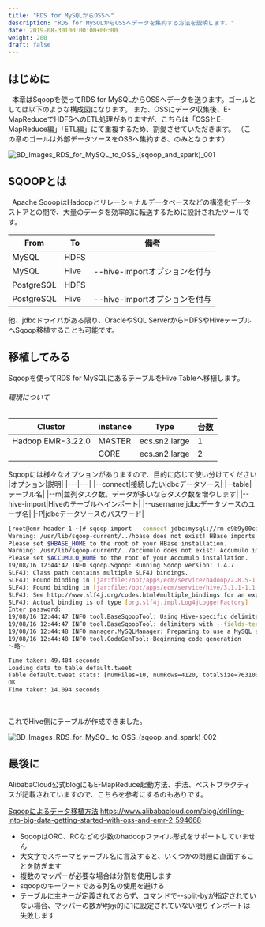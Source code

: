 ```yaml
---
title: "RDS for MySQLからOSSへ"
description: "RDS for MySQLからOSSへデータを集約する方法を説明します。"
date: 2019-08-30T00:00:00+00:00
weight: 200
draft: false
---
```

<!-- descriptionがコンテンツの前に表示されます -->

<!-- コンテンツを書くときはこの下に記載ください -->

## はじめに
&nbsp; 本章はSqoopを使ってRDS for MySQLからOSSへデータを送ります。ゴールとしては以下のような構成図になります。
また、OSSにデータ収集後、E-MapReduceでHDFSへのETL処理がありますが、こちらは「OSSとE-MapReduce編」「ETL編」にて重複するため、割愛させていただきます。
（この章のゴールは外部データソースをOSSへ集約する、のみとなります）


![BD_Images_RDS_for_MySQL_to_OSS_(sqoop_and_spark)_001](/static_images/BD_Images_RDS_for_MySQL_to_OSS_(sqoop_and_spark)_001.png)
<br>


## SQOOPとは
&nbsp; Apache SqoopはHadoopとリレーショナルデータベースなどの構造化データストアとの間で、大量のデータを効率的に転送するために設計されたツールです。

|From|To|備考|
|---|---|---|
|MySQL|HDFS||
|MySQL|Hive|--hive-importオプションを付与|
|PostgreSQL|HDFS||
|PostgreSQL|Hive|--hive-importオプションを付与|

他、jdbcドライバがある限り、OracleやSQL ServerからHDFSやHiveテーブルへSqoop移植することも可能です。

## 移植してみる
Sqoopを使ってRDS for MySQLにあるテーブルをHive Tableへ移植します。

###### 環境について
|Clustor|instance|Type|台数|
|---|---|---|---|
|Hadoop EMR-3.22.0|MASTER|ecs.sn2.large|1|
|       |CORE|ecs.sn2.large|2|


Sqoopには様々なオプションがありますので、目的に応じて使い分けてください
|オプション|説明|
|---|---|
|--connect|接続したいjdbcデータソース|
|--table|テーブル名|
|--m|並列タスク数。データが多いならタスク数を増やします|
|--hive-import|Hiveのテーブルへインポート|
|--username|jdbcデータソースのユーザ名|
|-P|jdbcデータソースのパスワード|


```bash
[root@emr-header-1 ~]# sqoop import --connect jdbc:mysql://rm-e9b9y00ci431p741y.mysql.japan.rds.aliyuncs.com/twitter_db --table twitter_db.tweet -m 1 --hive-import --username test_user -P
Warning: /usr/lib/sqoop-current/../hbase does not exist! HBase imports will fail.
Please set $HBASE_HOME to the root of your HBase installation.
Warning: /usr/lib/sqoop-current/../accumulo does not exist! Accumulo imports will fail.
Please set $ACCUMULO_HOME to the root of your Accumulo installation.
19/08/16 12:44:42 INFO sqoop.Sqoop: Running Sqoop version: 1.4.7
SLF4J: Class path contains multiple SLF4J bindings.
SLF4J: Found binding in [jar:file:/opt/apps/ecm/service/hadoop/2.8.5-1.4.0/package/hadoop-2.8.5-1.4.0/share/hadoop/common/lib/slf4j-log4j12-1.7.10.jar!/org/slf4j/impl/StaticLoggerBinder.class]
SLF4J: Found binding in [jar:file:/opt/apps/ecm/service/hive/3.1.1-1.1.6/package/apache-hive-3.1.1-1.1.6-bin/lib/log4j-slf4j-impl-2.10.0.jar!/org/slf4j/impl/StaticLoggerBinder.class]
SLF4J: See http://www.slf4j.org/codes.html#multiple_bindings for an explanation.
SLF4J: Actual binding is of type [org.slf4j.impl.Log4jLoggerFactory]
Enter password: 
19/08/16 12:44:47 INFO tool.BaseSqoopTool: Using Hive-specific delimiters for output. You can override
19/08/16 12:44:47 INFO tool.BaseSqoopTool: delimiters with --fields-terminated-by, etc.
19/08/16 12:44:48 INFO manager.MySQLManager: Preparing to use a MySQL streaming resultset.
19/08/16 12:44:48 INFO tool.CodeGenTool: Beginning code generation
〜略〜

Time taken: 49.404 seconds
Loading data to table default.tweet
Table default.tweet stats: [numFiles=10, numRows=4120, totalSize=763103, rawDataSize=6801]
OK
Time taken: 14.094 seconds
```
<br>

これでHive側にテーブルが作成できました。

![BD_Images_RDS_for_MySQL_to_OSS_(sqoop_and_spark)_002](/static_images/BD_Images_RDS_for_MySQL_to_OSS_(sqoop_and_spark)_002.png)
<br>




## 最後に
AlibabaCloud公式blogにもE-MapReduce起動方法、手法、ベストプラクティスが記載されていますので、こちらを参考にするのもありです。

[Sqoopによるデータ移植方法](https://www.alibabacloud.com/blog/drilling-into-big-data-data-ingestion-4_594666)
https://www.alibabacloud.com/blog/drilling-into-big-data-getting-started-with-oss-and-emr-2_594668

* SqoopはORC、RCなどの少数のhadoopファイル形式をサポートしていません
* 大文字でスキーマとテーブル名に言及すると、いくつかの問題に直面することを防ぎます
* 複数のマッパーが必要な場合は分割を使用します
* sqoopのキーワードである列名の使用を避ける
* テーブルに主キーが定義されておらず、コマンドで--split-byが指定されていない場合、マッパーの数が明示的に1に設定されていない限りインポートは失敗します



